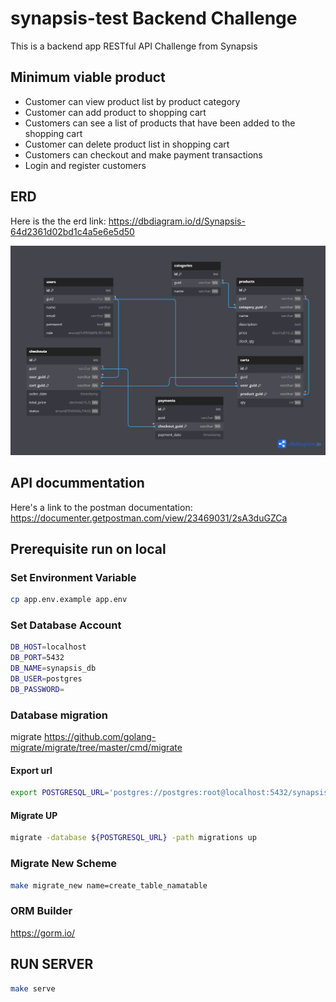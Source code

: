 # synapsis-test Backend Challenge

This is a backend app RESTful API Challenge from Synapsis

## Minimum viable product
* Customer can view product list by product category
* Customer can add product to shopping cart
* Customers can see a list of products that have been added to the shopping cart
* Customer can delete product list in shopping cart
* Customers can checkout and make payment transactions
* Login and register customers

## ERD

Here is the the erd link: https://dbdiagram.io/d/Synapsis-64d2361d02bd1c4a5e6e5d50

![ERD](docs/erd.png?raw=true "Entity Relationship Diagram")

## API docummentation
Here's a link to the postman documentation:
https://documenter.getpostman.com/view/23469031/2sA3duGZCa

## Prerequisite run on local

### Set Environment Variable
```bash
cp app.env.example app.env
```
### Set Database Account
```bash
DB_HOST=localhost
DB_PORT=5432
DB_NAME=synapsis_db
DB_USER=postgres
DB_PASSWORD=
```

### Database migration
migrate https://github.com/golang-migrate/migrate/tree/master/cmd/migrate

#### Export url
```bash
export POSTGRESQL_URL='postgres://postgres:root@localhost:5432/synapsis_db?sslmode=disable'
```

#### Migrate UP
```bash
migrate -database ${POSTGRESQL_URL} -path migrations up
```

### Migrate New Scheme
```bash
make migrate_new name=create_table_namatable
```
### ORM Builder
https://gorm.io/
## RUN SERVER
```bash
make serve 
```


